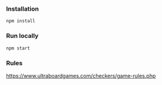 ### Installation
```npm install```

### Run locally
```npm start```

### Rules
https://www.ultraboardgames.com/checkers/game-rules.php